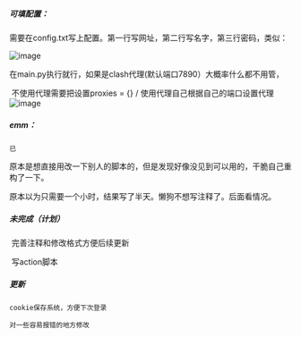 ##### 可填配置：

​	需要在config.txt写上配置。第一行写网址，第二行写名字，第三行密码，类似：




![image](https://github.com/user-attachments/assets/c8934a2c-a1f5-4d8d-8843-255590a4d0a4)


​	在main.py执行就行，如果是clash代理(默认端口7890）大概率什么都不用管，

​	不使用代理需要把设置proxies = {} / 使用代理自己根据自己的端口设置代理
  ![image](https://github.com/user-attachments/assets/c4d704bc-48fc-45c6-810b-66d2cb9e7cb1)


##### emm：
    已

​	原本是想直接用改一下别人的脚本的，但是发现好像没见到可以用的，干脆自己重构了一下。

​	原本以为只需要一个小时，结果写了半天。懒狗不想写注释了。后面看情况。



##### 未完成（计划）

​	完善注释和修改格式方便后续更新

​	写action脚本
##### 更新
    cookie保存系统，方便下次登录
    
    对一些容易报错的地方修改
